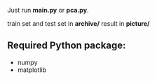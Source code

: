 Just run **main.py** or **pca.py**.

train set and test set in **archive/**
result in **picture/**

## Required Python package:
- numpy
- matplotlib
